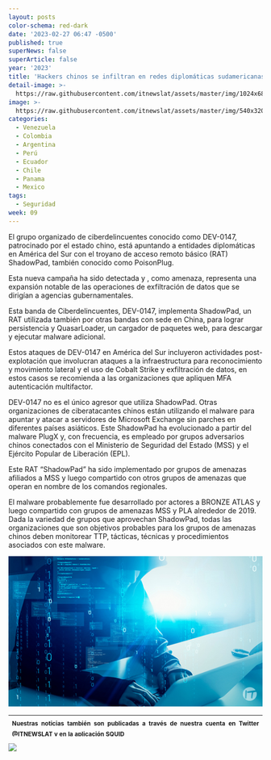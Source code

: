 ```yaml
---
layout: posts
color-schema: red-dark
date: '2023-02-27 06:47 -0500'
published: true
superNews: false
superArticle: false
year: '2023'
title: 'Hackers chinos se infiltran en redes diplomáticas sudamericanas '
detail-image: >-
  https://raw.githubusercontent.com/itnewslat/assets/master/img/1024x680/hacker-en-codigo-g.jpg
image: >-
  https://raw.githubusercontent.com/itnewslat/assets/master/img/540x320/hacker-en-codigo-p.jpg
categories:
  - Venezuela
  - Colombia
  - Argentina
  - Perú
  - Ecuador
  - Chile
  - Panama
  - Mexico
tags:
  - Seguridad
week: 09
---
```

El grupo organizado de ciberdelincuentes conocido como DEV-0147, patrocinado por el estado chino, está apuntando a entidades diplomáticas en América del Sur con el troyano de acceso remoto básico (RAT) ShadowPad, también conocido como PoisonPlug.
 
Esta nueva campaña ha sido detectada y , como amenaza, representa una expansión notable de las operaciones de exfiltración de datos que se dirigían a agencias gubernamentales.
 
Esta banda de Ciberdelincuentes, DEV-0147, implementa ShadowPad, un RAT utilizada también por otras bandas con sede en China, para lograr persistencia y QuasarLoader, un cargador de paquetes web, para descargar y ejecutar malware adicional.
 
Estos ataques de DEV-0147 en América del Sur incluyeron actividades post-explotación que involucran ataques a la infraestructura para reconocimiento y movimiento lateral y el uso de Cobalt Strike y exfiltración de datos, en estos casos se recomienda a las organizaciones que apliquen MFA autenticación multifactor.
 
DEV-0147 no es el único agresor que utiliza ShadowPad. Otras organizaciones de ciberatacantes chinos están utilizando el malware para apuntar y atacar a servidores de Microsoft Exchange sin parches en diferentes países asiáticos. Este ShadowPad ha evolucionado a partir del malware PlugX y, con frecuencia, es empleado por grupos adversarios chinos conectados con el Ministerio de Seguridad del Estado (MSS) y el Ejército Popular de Liberación (EPL).
 
Este RAT “ShadowPad” ha sido implementado por grupos de amenazas afiliados a MSS y luego compartido con otros grupos de amenazas que operan en nombre de los comandos regionales.
 
El malware probablemente fue desarrollado por actores a BRONZE ATLAS y luego compartido con grupos de amenazas MSS y PLA alrededor de 2019. Dada la variedad de grupos que aprovechan ShadowPad, todas las organizaciones que son objetivos probables para los grupos de amenazas chinos deben monitorear  TTP, tácticas, técnicas y procedimientos asociados con este malware.

![](https://raw.githubusercontent.com/itnewslat/assets/master/img/540x320/hacker-en-codigo-p.jpg)

<table style="height: 42px;" width="569">
<tbody>
<tr>
<td style="text-align: justify;"><sub><strong>Nuestras noticias también son publicadas a través de nuestra cuenta en Twitter <a href="https://twitter.com/itnewslat?lang=es">@ITNEWSLAT</a> y en la aplicación <a href="https://squidapp.co/en/">SQUID</a></strong></sub></td>
</tr>
</tbody>
</table>

<img src="https://tracker.metricool.com/c3po.jpg?hash=56f88a41e39ab42c063cc51676587a04"/>

